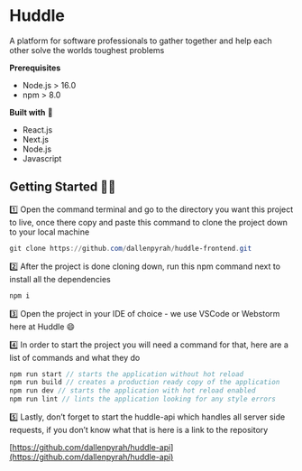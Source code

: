 # Huddle

A platform for software professionals to gather together and help each other solve the worlds toughest problems

**Prerequisites**

- Node.js > 16.0
- npm > 8.0

**Built with** 🔨

- React.js
- Next.js
- Node.js
- Javascript

## Getting Started 🏄🏽

1️⃣ Open the command terminal and go to the directory you want this project to live, once there copy and paste this command to clone the project down to your local machine

```powershell
git clone https://github.com/dallenpyrah/huddle-frontend.git
```

2️⃣ After the project is done cloning down, run this npm command next to install all the dependencies 

```powershell
npm i
```

3️⃣ Open the project in your IDE of choice - we use VSCode or Webstorm here at Huddle 😄

4️⃣ In order to start the project you will need a command for that, here are a list of commands and what they do 

```jsx
npm run start // starts the application without hot reload
npm run build // creates a production ready copy of the application
npm run dev // starts the application with hot reload enabled 
npm run lint // lints the application looking for any style errors 
```

5️⃣ Lastly, don’t forget to start the huddle-api which handles all server side requests, if you don’t know what that is here is a link to the repository

[https://github.com/dallenpyrah/huddle-api](https://github.com/dallenpyrah/huddle-api)
